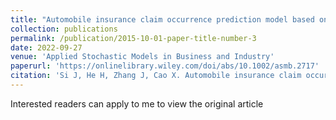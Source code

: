 ```yaml
---
title: "Automobile insurance claim occurrence prediction model based on ensemble learning"
collection: publications
permalink: /publication/2015-10-01-paper-title-number-3
date: 2022-09-27
venue: 'Applied Stochastic Models in Business and Industry'
paperurl: 'https://onlinelibrary.wiley.com/doi/abs/10.1002/asmb.2717'
citation: 'Si J, He H, Zhang J, Cao X. Automobile insurance claim occurrence prediction modelbased on ensemble learning. Appl Stochastic Models Bus Ind. 2022;1-14. doi: 10.1002/asmb.2717'
---
```


Interested readers can apply to me to view the original article
